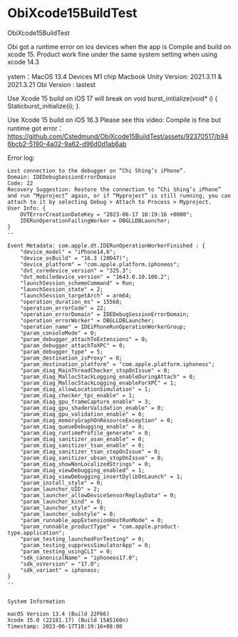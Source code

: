 # ObiXcode15BuildTest
ObiXcode15BuildTest


Obi got a runtime error on ios devices when the app is Compile and build on xcode 15.
Product work fine under the same system setting when using xcode 14.3

ystem：MacOS 13.4
Devices M1 chip Macbook
Unity Version: 2021.3.11 & 2021.3.21
Obi Version : lastest

Use Xcode 15 build on iOS 17 will break on void burst_initialize(void* i) { Staticburst_initialize(i); }.

Use Xcode 15 build on iOS 16.3
Please see this video:
Compile is fine but runtime got error：
https://github.com/Cstedmund/ObiXcode15BuildTest/assets/92370517/b946bcb2-5190-4a02-9a62-d96d0d1ab6ab

Error log:
```
Lost connection to the debugger on “Chi Shing’s iPhone”.
Domain: IDEDebugSessionErrorDomain
Code: 22
Recovery Suggestion: Restore the connection to “Chi Shing’s iPhone” and run “Myproject” again, or if “Myproject” is still running, you can attach to it by selecting Debug > Attach to Process > Myproject.
User Info: {
    DVTErrorCreationDateKey = "2023-06-17 10:19:16 +0000";
    IDERunOperationFailingWorker = DBGLLDBLauncher;
}
--

Event Metadata: com.apple.dt.IDERunOperationWorkerFinished : {
    "device_model" = "iPhone14,6";
    "device_osBuild" = "16.3 (20D47)";
    "device_platform" = "com.apple.platform.iphoneos";
    "dvt_coredevice_version" = "325.3";
    "dvt_mobiledevice_version" = "1643.0.10.100.2";
    "launchSession_schemeCommand" = Run;
    "launchSession_state" = 2;
    "launchSession_targetArch" = arm64;
    "operation_duration_ms" = 15568;
    "operation_errorCode" = 22;
    "operation_errorDomain" = IDEDebugSessionErrorDomain;
    "operation_errorWorker" = DBGLLDBLauncher;
    "operation_name" = IDEiPhoneRunOperationWorkerGroup;
    "param_consoleMode" = 0;
    "param_debugger_attachToExtensions" = 0;
    "param_debugger_attachToXPC" = 0;
    "param_debugger_type" = 5;
    "param_destination_isProxy" = 0;
    "param_destination_platform" = "com.apple.platform.iphoneos";
    "param_diag_MainThreadChecker_stopOnIssue" = 0;
    "param_diag_MallocStackLogging_enableDuringAttach" = 0;
    "param_diag_MallocStackLogging_enableForXPC" = 1;
    "param_diag_allowLocationSimulation" = 1;
    "param_diag_checker_tpc_enable" = 1;
    "param_diag_gpu_frameCapture_enable" = 3;
    "param_diag_gpu_shaderValidation_enable" = 0;
    "param_diag_gpu_validation_enable" = 0;
    "param_diag_memoryGraphOnResourceException" = 0;
    "param_diag_queueDebugging_enable" = 0;
    "param_diag_runtimeProfile_generate" = 0;
    "param_diag_sanitizer_asan_enable" = 0;
    "param_diag_sanitizer_tsan_enable" = 0;
    "param_diag_sanitizer_tsan_stopOnIssue" = 0;
    "param_diag_sanitizer_ubsan_stopOnIssue" = 0;
    "param_diag_showNonLocalizedStrings" = 0;
    "param_diag_viewDebugging_enabled" = 1;
    "param_diag_viewDebugging_insertDylibOnLaunch" = 1;
    "param_install_style" = 0;
    "param_launcher_UID" = 2;
    "param_launcher_allowDeviceSensorReplayData" = 0;
    "param_launcher_kind" = 0;
    "param_launcher_style" = 0;
    "param_launcher_substyle" = 0;
    "param_runnable_appExtensionHostRunMode" = 0;
    "param_runnable_productType" = "com.apple.product-type.application";
    "param_testing_launchedForTesting" = 0;
    "param_testing_suppressSimulatorApp" = 0;
    "param_testing_usingCLI" = 0;
    "sdk_canonicalName" = "iphoneos17.0";
    "sdk_osVersion" = "17.0";
    "sdk_variant" = iphoneos;
}
--


System Information

macOS Version 13.4 (Build 22F66)
Xcode 15.0 (22181.17) (Build 15A5160n)
Timestamp: 2023-06-17T18:19:16+08:00
```
